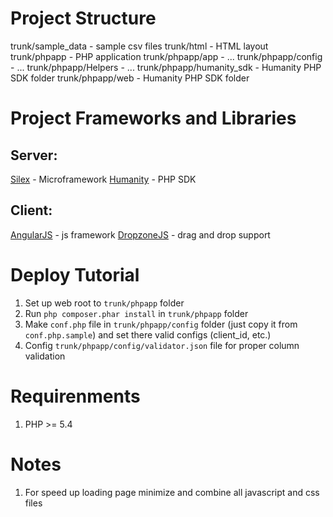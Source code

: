 Project Structure
=================
trunk/sample_data - sample csv files
trunk/html - HTML layout
trunk/phpapp - PHP application
trunk/phpapp/app - ...
trunk/phpapp/config - ...
trunk/phpapp/Helpers - ...
trunk/phpapp/humanity_sdk - Humanity PHP SDK folder
trunk/phpapp/web - Humanity PHP SDK folder


Project Frameworks and Libraries
=================
## Server: 
[Silex](http://silex.sensiolabs.org/) - Microframework
[Humanity](https://github.com/humanityapp/php-sdk) - PHP SDK

## Client:
[AngularJS](https://angularjs.org/) - js framework
[DropzoneJS](http://www.dropzonejs.com/) - drag and drop support


Deploy Tutorial
=================
1. Set up web root to ```trunk/phpapp``` folder
2. Run ```php composer.phar install``` in ```trunk/phpapp``` folder
3. Make ```conf.php``` file in ```trunk/phpapp/config``` folder (just copy it from ```conf.php.sample```) and set there valid configs (client_id, etc.)
4. Config ```trunk/phpapp/config/validator.json``` file for proper column validation


Requirenments
=================
1. PHP >= 5.4


Notes
=================
1. For speed up loading page minimize and combine all javascript and css files